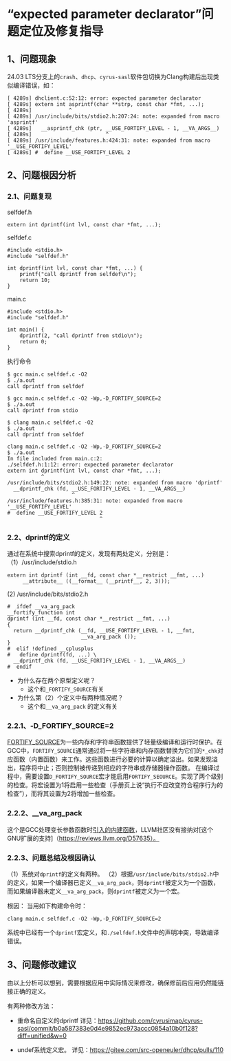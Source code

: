 # “expected parameter declarator”问题定位及修复指导
## 1、问题现象
24.03 LTS分支上的`crash`、`dhcp`、`cyrus-sasl`软件包切换为Clang构建后出现类似编译错误，如：
```abap
[ 4289s] dhclient.c:52:12: error: expected parameter declarator
[ 4289s] extern int asprintf(char **strp, const char *fmt, ...);
[ 4289s]            ^
[ 4289s] /usr/include/bits/stdio2.h:207:24: note: expanded from macro 'asprintf'
[ 4289s]   __asprintf_chk (ptr, __USE_FORTIFY_LEVEL - 1, __VA_ARGS__)
[ 4289s]                        ^
[ 4289s] /usr/include/features.h:424:31: note: expanded from macro '__USE_FORTIFY_LEVEL'
[ 4289s] #  define __USE_FORTIFY_LEVEL 2
```
## 2、问题根因分析
### 2.1、问题复现
selfdef.h
```abap
extern int dprintf(int lvl, const char *fmt, ...);
```
selfdef.c
```abap
#include <stdio.h>
#include "selfdef.h"

int dprintf(int lvl, const char *fmt, ...) {
    printf("call dprintf from selfdef\n");
    return 10;
}
```
main.c
```abap
#include <stdio.h>
#include "selfdef.h"

int main() {
    dprintf(2, "call dprintf from stdio\n");
    return 0;
}
```
执行命令
```abap
$ gcc main.c selfdef.c -O2
$ ./a.out
call dprintf from selfdef

$ gcc main.c selfdef.c -O2 -Wp,-D_FORTIFY_SOURCE=2
$ ./a.out
call dprintf from stdio

$ clang main.c selfdef.c -O2
$ ./a.out
call dprintf from selfdef

clang main.c selfdef.c -O2 -Wp,-D_FORTIFY_SOURCE=2
$ ./a.out
In file included from main.c:2:
./selfdef.h:1:12: error: expected parameter declarator
extern int dprintf(int lvl, const char *fmt, ...);
           ^
/usr/include/bits/stdio2.h:149:22: note: expanded from macro 'dprintf'
  __dprintf_chk (fd, __USE_FORTIFY_LEVEL - 1, __VA_ARGS__)
                     ^
/usr/include/features.h:385:31: note: expanded from macro '__USE_FORTIFY_LEVEL'
#  define __USE_FORTIFY_LEVEL 2
                              ^
```
### 2.2、dprintf的定义
通过在系统中搜索dprintf的定义，发现有两处定义，分别是：
（1）/usr/include/stdio.h
```abap
extern int dprintf (int __fd, const char *__restrict __fmt, ...)
     __attribute__ ((__format__ (__printf__, 2, 3)));
```
(2) /usr/include/bits/stdio2.h
```abap
#  ifdef __va_arg_pack
__fortify_function int
dprintf (int __fd, const char *__restrict __fmt, ...)
{
  return __dprintf_chk (__fd, __USE_FORTIFY_LEVEL - 1, __fmt,
                        __va_arg_pack ());
}
#  elif !defined __cplusplus
#   define dprintf(fd, ...) \
  __dprintf_chk (fd, __USE_FORTIFY_LEVEL - 1, __VA_ARGS__)
#  endif

```
* 为什么存在两个原型定义呢？
  * 这个和`_FORTIFY_SOURCE`有关
* 为什么第（2）个定义中有两种情况呢？
  * 这个和`__va_arg_pack` 的定义有关

### 2.2.1、-D_FORTIFY_SOURCE=2
[FORTIFY_SOURCE](https://www.redhat.com/en/blog/security-technologies-fortifysource)为一些内存和字符串函数提供了轻量级编译和运行时保护。在GCC中，`FORTIFY_SOURCE`通常通过将一些字符串和内存函数替换为它们的`*_chk`对应函数（内置函数）来工作。这些函数进行必要的计算以确定溢出。如果发现溢出，程序将中止；否则控制被传递到相应的字符串或存储器操作函数。
在编译过程中，需要设置`D_FORTIFY_SOURCE`宏才能启用`FORTIFY_SEOURCE`。实现了两个级别的检查。将宏设置为1将启用一些检查（手册页上说“执行不应改变符合程序行为的检查”），而将其设置为2将增加一些检查。

### 2.2.2、__va_arg_pack
这个是GCC处理变长参数函数时[引入的内建函数](https://gcc.gnu.org/onlinedocs/gcc-4.7.2/gcc/Constructing-Calls.html)，LLVM社区没有接纳对[这个GNU扩展的支持]（https://reviews.llvm.org/D57635）。

### 2.2.3、问题总结及根因确认
（1）系统对`dprintf`的定义有两种。
（2）根据`/usr/include/bits/stdio2.h`中的定义，如果一个编译器已定义`__va_arg_pack`，则`dprintf`被定义为一个函数，而如果编译器未定义`__va_arg_pack`，则`dprintf`被定义为一个宏。

根因：
当用如下构建命令时：
```abap
clang main.c selfdef.c -O2 -Wp,-D_FORTIFY_SOURCE=2
```
系统中已经有一个`dprintf`宏定义，和`./selfdef.h`文件中的声明冲突，导致编译错误。

## 3、问题修改建议
由以上分析可以想到，需要根据应用中实际情况来修改，确保修前后应用仍然能链接正确的定义。

有两种修改方法：
* 重命名自定义的dprintf
详见：https://github.com/cyrusimap/cyrus-sasl/commit/b0a587383e0d4e9852ec973accc0854a10b0f128?diff=unified&w=0

* undef系统定义宏。
详见：https://gitee.com/src-openeuler/dhcp/pulls/110
